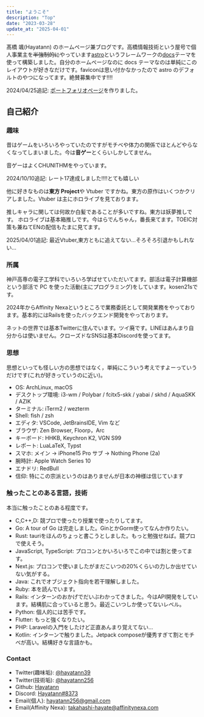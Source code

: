 ```yaml
---
title: "ようこそ"
description: "Top"
date: "2023-03-28"
update_at: "2025-04-01"
---
```


髙橋 颯(Hayatann) のホームページ兼ブログです。高橋情報技術という屋号で個人事業主を~~半強制的に~~やっています[astro](https://astro.build/)というフレームワークの[docs](https://github.com/withastro/astro/tree/latest/examples/docs?on=github)テーマを使って構築しました。自分のホームページなのに docs テーマなのは単純にこのレイアウトが好きなだけです。faviconは思い付かなかったので astro のデフォルトのやつになってます。絶賛募集中です!!!!

2024/04/25追記: [ポートフォリオページ](portfolio)を作りました。

## 自己紹介

### 趣味

昔はゲームをいろいろやっていたのですがモチベや体力の関係でほとんどやらなくなってしまいました。今は**音ゲー**とくらいしかしてません。

音ゲーはよくCHUNITHMをやっています。

2024/10/10追記: レート17達成しました!!!!とても嬉しい

他に好きなものは**東方 Project**や Vtuber ですかね。東方の原作はいくつかクリアしました。Vtuber は主にホロライブを見ております。

推しキャラに関しては何故か白髪であることが多いですね。東方は妖夢推しです。
ホロライブは基本箱推しです。今はらでんちゃん，番長来てます。TOEIC対策も兼ねてENの配信もたまに見てます。

2025/04/01追記: 最近Vtuber,東方ともに追えてない...そろそろ引退かもしれない...

### 所属

神戸高専の電子工学科でいろいろ学ばせていただいてます。部活は電子計算機部という部活で PC を使った活動(主にプログラミング)をしています。kosen21sです。

2024年からAffinity Nexaというところで業務委託として開発業務をやっております。基本的にはRailsを使ったバックエンド開発をやっております。

ネットの世界では基本Twitterに住んでいます。ツイ廃です。LINEはあんまり自分からは使いません。クローズドなSNSは基本Discordを使ってます。

### 思想

思想といっても怪しい方の思想ではなく，単純にこういう考えですよーっていうだけです(これが好きっていうのに近い)。

- OS: ArchLinux, macOS
- デスクトップ環境: i3-wm / Polybar / fcitx5-skk / yabai / skhd / AquaSKK / AZIK
- ターミナル: iTerm2 / wezterm
- Shell: fish / zsh
- エディタ: VSCode, JetBrainsIDE, Vim など
- ブラウザ: Zen Browser, Floorp，Arc
- キーボード: HHKB, Keychron K2, VGN S99
- レポート: LuaLaTeX, Typst
- スマホ: メイン → iPhone15 Pro サブ → Nothing Phone (2a)
- 腕時計: Apple Watch Series 10
- エナドリ: RedBull
- 信仰: 特にこの宗派というのはありませんが日本の神様は信じています

### 触ったことのある言語，技術

本当に触ったことのある程度です。

- C,C++,D: 競プロで使ったり授業で使ったりしてます。
- Go: A tour of Go は完走しました。GinとかGorm使ってなんか作りたい。
- Rust: tauriをほんのちょっと書こうとしました。もっと勉強せねば。竸プロで使えそう。
- JavaScript, TypeScript: プロコンとかいろいろでこの中では割と使ってます。
- Next.js: プロコンで使いましたがまだこいつの20%くらいの力しか出せていない気がする。
- Java: これでオブジェクト指向を若干理解しました。
- Ruby: 本を読んでいます。
- Rails: インターンのおかげでだいぶわかってきました。今はAPI開発をしています。結構肌に合っていると思う。最近こいつしか使ってないレベル。
- Python: 個人的には苦手です。
- Flutter: もっと強くなりたい。
- PHP: Laravelの入門をしたけど正直あんまり覚えてない...
- Kotlin: インターンで触りました。Jetpack composeが優秀すぎて割とモチベが高い。結構好きな言語かも。

### Contact

- Twitter(趣味垢): [@hayatann39](https://twitter.com/hayatann39)
- Twitter(技術垢): [@hayatann256](https://twitter.com/hayatann256)
- Github: [Hayatann](https://github.com/Hayatann)
- Discord: [Hayatann#8373](discordapp.com/users/408963028684374016)
- Email(個人): hayatann256@gmail.com
- Email(Affinity Nexa): takahashi-hayate@affinitynexa.com

